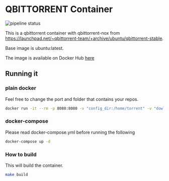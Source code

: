 # QBITTORRENT Container
![pipeline status](https://gitlab.com/chimbosonic/qbittorrent-container/badges/master/pipeline.svg)

This is a qbittorrent container with qbittorrent-nox from https://launchpad.net/~qbittorrent-team/+archive/ubuntu/qbittorrent-stable.

Base image is ubuntu:latest.

The image is available on Docker Hub [here](https://hub.docker.com/repository/docker/chimbosonic/qbittorrent)

## Running it
### plain docker
Feel free to change the port and folder that contains your repos.

```bash
docker run -it --rm -p 8080:8080 -v "config_dir:/home/torrent" -v "dowload_dir:/downloads" --name qbittorrent -t chimbosonic/qbittorrent:latest
```

### docker-compose
Please read docker-compose.yml before running the following

```bash
docker-compose up -d
```

### How to build
This will build the container.

```bash
make build
```
